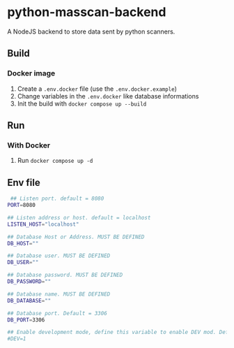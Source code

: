 # python-masscan-backend

A NodeJS backend to store data sent by python scanners.

## Build

### Docker image

1. Create a `.env.docker` file (use the `.env.docker.example`)
2. Change variables in the `.env.docker` like database informations
3. Init the build with `docker compose up --build`

## Run

### With Docker

1. Run `docker compose up -d`

## Env file

```bash
 ## Listen port. default = 8080
PORT=8080

## Listen address or host. default = localhost
LISTEN_HOST="localhost"

## Database Host or Address. MUST BE DEFINED
DB_HOST=""

## Database user. MUST BE DEFINED
DB_USER=""

## Database password. MUST BE DEFINED
DB_PASSWORD=""

## Database name. MUST BE DEFINED
DB_DATABASE=""

## Database port. Default = 3306
DB_PORT=3306

## Enable development mode, define this variable to enable DEV mod. Default is disabled
#DEV=1
```
